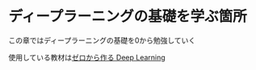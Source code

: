 # ディープラーニングの基礎を学ぶ箇所

この章ではディープラーニングの基礎を0から勉強していく

使用している教材は[ゼロから作る Deep Learning](https://www.amazon.co.jp/dp/4873117585)
